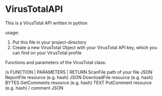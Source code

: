 # VirusTotalAPI

This is a VirusTotal API written in python

usage:
  1. Put this file in your project-directory
  2. Create a new VirusTotal Object with your VirusTotal API key, which you can find on your VirusTotal profile

Functions and parameters of the VirusTotal class:

/s
 FUNCTION   | PARAMETERS                      | RETURN
 ScanFile     path of your file                 JSON
 ReportFile   resource (e.g. hash)              JSON
 DownloadFile resource (e.g. hash)              BYTES
 GetComments  resource (e.g. hash)              TEXT
 PutComment   resource (e.g. hash) / comment    JSON

